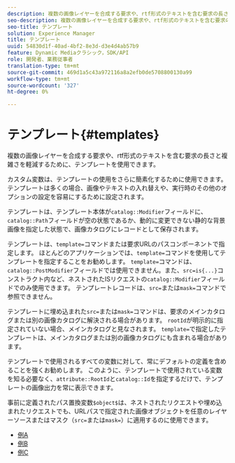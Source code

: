 ```yaml
---
description: 複数の画像レイヤーを合成する要求や、rtf形式のテキストを含む要求の長さと複雑さを軽減するために、テンプレートを使用できます。
seo-description: 複数の画像レイヤーを合成する要求や、rtf形式のテキストを含む要求の長さと複雑さを軽減するために、テンプレートを使用できます。
seo-title: テンプレート
solution: Experience Manager
title: テンプレート
uuid: 54830d1f-40ad-4bf2-8e3d-d3e4d4ab57b9
feature: Dynamic Mediaクラシック，SDK/API
role: 開発者、業務従事者
translation-type: tm+mt
source-git-commit: 469d1a5c43a972116a8a2efb0de5708800130a99
workflow-type: tm+mt
source-wordcount: '327'
ht-degree: 0%

---
```



# テンプレート{#templates}

複数の画像レイヤーを合成する要求や、rtf形式のテキストを含む要求の長さと複雑さを軽減するために、テンプレートを使用できます。

カスタム変数は、テンプレートの使用をさらに簡素化するために使用できます。 テンプレートは多くの場合、画像やテキストの入れ替えや、実行時のその他のオプションの設定を容易にするために設定されます。

テンプレートは、テンプレート本体が`catalog::Modifier`フィールドに、`catalog::Path`フィールドが空の状態であるか、動的に変更できない静的な背景画像を指定した状態で、画像カタログにレコードとして保存されます。

テンプレートは、`template=`コマンドまたは要求URLのパスコンポーネントで指定します。 ほとんどのアプリケーションでは、`template=`コマンドを使用してテンプレートを指定することをお勧めします。 `template=`コマンドは、`catalog::PostModifier`フィールドでは使用できません。また、`src=is{...}`コンストラクト内など、ネストされたISリクエストの`catalog::Modifier`フィールドでのみ使用できます。 テンプレートレコードは、`src=`または`mask=`コマンドで参照できません。

テンプレートに埋め込まれた`src=`または`mask=`コマンドは、要求のメインカタログまたは別の画像カタログに解決される場合があります。 `rootId`が明示的に指定されていない場合、メインカタログと見なされます。 `template=`で指定したテンプレートは、メインカタログまたは別の画像カタログにも含まれる場合があります。

テンプレートで使用されるすべての変数に対して、常にデフォルトの定義を含めることを強くお勧めします。 このように、テンプレートで使用されている変数を知る必要なく、`attribute::RootId`と`catalog::Id`を指定するだけで、テンプレートの画像出力を常に表示できます。

事前に定義されたパス置換変数`$object$`は、ネストされたリクエストや埋め込まれたリクエストでも、URLパスで指定された画像オブジェクトを任意のレイヤーソースまたはマスク（`src=`または`mask=`）に適用するのに使用できます。

* [例A](r-example-a.md)
* [例B](r-example-b.md)
* [例C](r-example-c.md)
